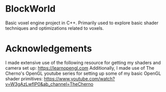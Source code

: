 # BlockWorld
Basic voxel engine project in C++. Primarily used to explore basic shader techniques and optimizations related to voxels.

# Acknowledgements
I made extensive use of the following resource for getting my shaders and camera set up: https://learnopengl.com
Additionally, I made use of The Cherno's OpenGL youtube series for setting up some of my basic OpenGL shader primitives: https://www.youtube.com/watch?v=W3gAzLwfIP0&ab_channel=TheCherno

